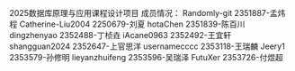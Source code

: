 2025数据库原理与应用课程设计项目
成员情况：
Randomly-git        2351887-孟炜程
Catherine-Liu2004 2250679-刘夏
hotaChen              2351839-陈百川
dingzhenyao         2352488-丁桢垚
iAcane0963           2352492-王宜轩
shangguan2024    2352647-上官思洋
usernamecccc       2353118-王瑞麟
Jeery1                   2353579-孙修明
lieyanzhuifeng       2353596-吴瑞泽
FutuXer                 2353726-付煜超